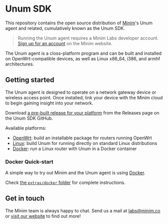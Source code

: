 # Unum SDK

This repository contains the open source distribution of
[Minim][1]'s Unum agent and related, cumulatively known as the Unum SDK.

> Running the Unum agent requires a Minim Labs developer account. 
> [Sign up for an account][3] on the Minim website.

The Unum agent is a closs-platform program and can be built and installed on
OpenWrt-compatible devices, as well as Linux x86_64, i386, and armhf 
architectures.


## Getting started

The Unum agent is designed to operate on a network gateway device or wireless
access point. Once installed, link your device with the Minim cloud to begin
gaining insight into your network.

Download [a pre-built release for your platform][8] from the Releases page on
the Unum SDK GitHub.

Available platforms:

 - [OpenWrt][7]: build an installable package for routers running OpenWrt
 - [Linux][6]: build Unum for running directly on standard Linux distributions
 - [Docker][5]: run a Linux router with Unum in a Docker container


### Docker Quick-start

A simple way to try out Minim and the Unum agent is using [Docker][4].

Check [the `extras/docker` folder][5] for complete instructions.


## Get in touch

The Minim team is always happy to chat. Send us a mail at [labs@minim.co][2] or 
[visit our website][1] to find out more!

[1]: https://www.minim.co
[2]: mailto:labs@minim.co
[3]: https://my.minim.co/labs
[4]: https://www.docker.com
[5]: extras/docker/README-docker.md
[6]: README-linux_generic.md
[7]: https://github.com/MinimSecure/minim-openwrt-feed
[8]: https://github.com/MinimSecure/unum-sdk/releases
